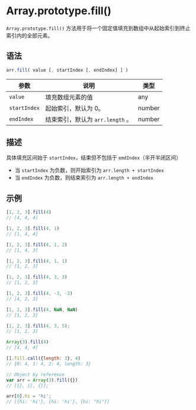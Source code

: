 # Array.prototype.fill()

`Array.prototype.fill()` 方法用于将一个固定值填充到数组中从起始索引到终止索引内的全部元素。

## 语法

```js
arr.fill( value [, startIndex [, endIndex] ] )
```

| 参数         | 说明                             | 类型   |
| ------------ | -------------------------------- | ------ |
| `value`      | 填充数组元素的值                 | any    |
| `startIndex` | 起始索引，默认为 0。             | number |
| `endIndex`   | 结束索引，默认为 `arr.length` 。 | number |

## 描述

具体填充区间始于 `startIndex`，结束但不包括于 `emdIndex`（半开半闭区间）

- 当 `startIndex` 为负数，则开始索引为 `arr.length + startIndex`
- 当 `endIndex` 为负数，则结束索引为 `arr.length + endIndex`

## 示例

```js
[1, 2, 3].fill(4)
// [4, 4, 4]

[1, 2, 3].fill(4, 1)
// [1, 4, 4]

[1, 2, 3].fill(4, 1, 2)
// [1, 4, 3]

[1, 2, 3].fill(4, 1, 1)
// [1, 2, 3]

[1, 2, 3].fill(4, 3, 3)
// [1, 2, 3]

[1, 2, 3].fill(4, -3, -2)
// [4, 2, 3]

[1, 2, 3].fill(4, NaN, NaN)
// [1, 2, 3]

[1, 2, 3].fill(4, 3, 5);
// [1, 2, 3]

Array(3).fill(4)
// [4, 4, 4]

[].fill.call({length: 3}, 4)
// {0: 4, 1: 4, 2: 4, length: 3}

// Object by reference
var arr = Array(3).fill({})
// [{}, {}, {}];

arr[0].hi = 'hi';
// [{hi: 'hi'}, {hi: 'hi'}, {hi: "hi"}]
```
